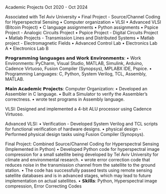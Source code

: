 Academic Projects
Oct 2020 - Oct 2024

Associated with Tel Aviv University
• Final Project - Source/Channel Coding for Hyperspectral Sensing
• Computer organization
• VLSI
• Advanced VLSI (Bitcoin Project)
• C language assignments
• Python assignments
• Pspice Project - Analogic Circuits Project
• Pspice Project - Digital Circuits Project
• Matlab Projects - Transmission Lines and Distributed Systems
• Matlab project - Electromagnetic Fields
• Advanced Control Lab
• Electronics Lab A
• Electronics Lab B


𝗣𝗿𝗼𝗴𝗿𝗮𝗺𝗺𝗶𝗻𝗴 𝗹𝗮𝗻𝗴𝘂𝗮𝗴𝗲𝘀 𝗮𝗻𝗱 𝗪𝗼𝗿𝗸 𝗘𝗻𝘃𝗶𝗿𝗼𝗻𝗺𝗲𝗻𝘁𝘀:
• Work Environments: PyCharm, Visual Studio, MATLAB, Simulink, Arduino, Cadence 
Virtuoso, Fusion Compiler (Synopsys), MPLABX IDE, Pspice.
• Programming Languages: C, Python, System Verilog, TCL, Assembly, MATLAB.


𝗠𝗮𝗶𝗻 𝗔𝗰𝗮𝗱𝗲𝗺𝗶𝗰 𝗣𝗿𝗼𝗷𝗲𝗰𝘁𝘀:
Computer Organization:
 • Developed an Assembler in C language.
 • Built a Simulator to verify the Assembler’s correctness.
 • wrote test programs in Assembly language.

VLSI: Designed and implemented a 4-bit ALU processor using Cadence Virtuoso.

Advanced VLSI:
 • Verification - Developed System Verilog and TCL scripts for functional verification of 
 hardware designs.
 • physical design - Performed physical design tasks using Fusion Compiler (Synopsys).

Final Project: Combined Source/Channel Coding for Hyperspectral Sensing (Implemented in Python)
 • Developed Python code for hyperspectral image compression for a small satellite being developed by 
 Tel Aviv University for climate and environmental research.
 • wrote error correction code that reduces noise in the transmission channel from the satellite to the 
 ground station. 
 • The code has successfully passed tests using remote sensing satellite databases and is in advanced 
 stages, which may lead to future implementation on actual satellites.
 • 𝗦𝗸𝗶𝗹𝗹𝘀: Python, Hyperspectral image compression, Error Correcting Codes
